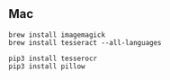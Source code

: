 # 

## Mac

```
brew install imagemagick 
brew install tesseract --all-languages
```

```
pip3 install tesserocr
pip3 install pillow
```